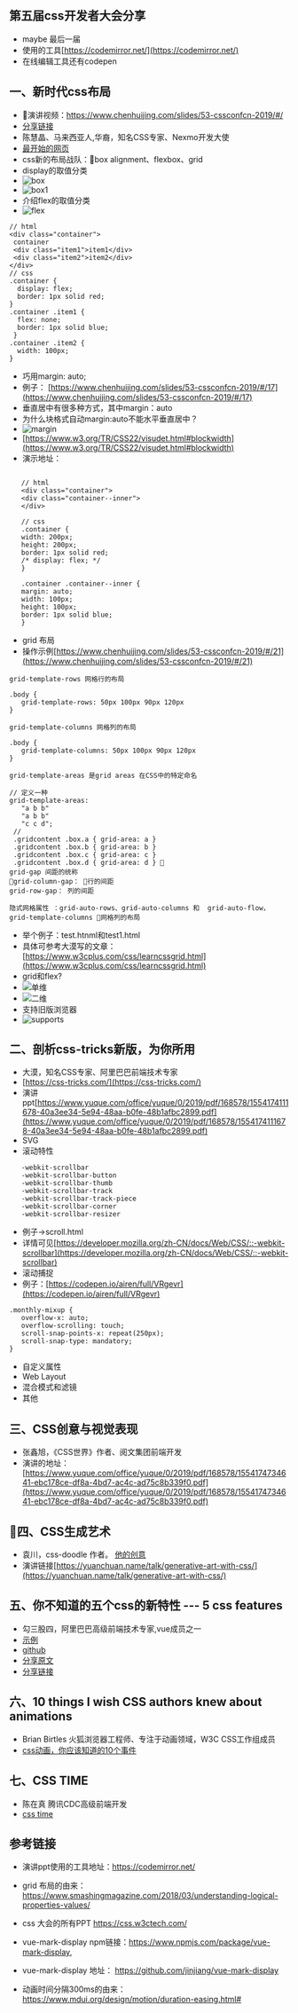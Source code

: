 ## 第五届css开发者大会分享
 
 - maybe 最后一届
 - 使用的工具[https://codemirror.net/](https://codemirror.net/)
 - 在线编辑工具还有codepen

## 一、新时代css布局    
 - 演讲视频：https://www.chenhuijing.com/slides/53-cssconfcn-2019/#/
 - [分享链接](https://www.yuque.com/cssconf/5th/hmzpxe)        
 - 陈慧晶、马来西亚人,华裔，知名CSS专家、Nexmo开发大使
 - [最开始的网页](https://worldwideweb.cern.ch/browser/)
 - css新的布局战队：box alignment、flexbox、grid
 - display的取值分类
 - ![box](../images/cssconf/box.jpg)
 - ![box1](../images/cssconf/box1.jpg)
 - 介绍flex的取值分类
 - ![flex](../images/cssconf/flex.jpg)
 ```
 // html 
 <div class="container">
  container
  <div class="item1">item1</div>
  <div class="item2">item2</div>
 </div>
 // css
 .container {
   display: flex;
   border: 1px solid red;
 }
 .container .item1 {
   flex: none;
   border: 1px solid blue;
  }
 .container .item2 {
   width: 100px;
 }
 ```
 - 巧用margin: auto;
 - 例子： [https://www.chenhuijing.com/slides/53-cssconfcn-2019/#/17](https://www.chenhuijing.com/slides/53-cssconfcn-2019/#/17)
 - 垂直居中有很多种方式，其中margin：auto
 - 为什么块格式自动margin:auto不能水平垂直居中？
 - ![margin](../images/cssconf/margin.jpg)
 - [https://www.w3.org/TR/CSS22/visudet.html#blockwidth](https://www.w3.org/TR/CSS22/visudet.html#blockwidth)
 - 演示地址：

 ```

    // html
    <div class="container">
    <div class="container--inner">
    </div>
    
    // css
    .container {
    width: 200px;
    height: 200px;
    border: 1px solid red;
    /* display: flex; */
    }

    .container .container--inner {
    margin: auto;
    width: 100px;
    height: 100px;
    border: 1px solid blue;
    }

 ```
 - grid 布局
 - 操作示例[https://www.chenhuijing.com/slides/53-cssconfcn-2019/#/21](https://www.chenhuijing.com/slides/53-cssconfcn-2019/#/21)
 ```
 grid-template-rows 网格行的布局

 .body {
    grid-template-rows: 50px 100px 90px 120px
 }

 grid-template-columns 网格列的布局

 .body {
    grid-template-columns: 50px 100px 90px 120px
 }

 grid-template-areas 是grid areas 在CSS中的特定命名

 // 定义一种
 grid-template-areas: 
    "a b b"
    "a b b"
    "c c d";
  // 
  .gridcontent .box.a { grid-area: a }
  .gridcontent .box.b { grid-area: b }
  .gridcontent .box.c { grid-area: c }
  .gridcontent .box.d { grid-area: d } 
 grid-gap 间距的统称
 grid-column-gap： 行的间距
 grid-row-gap： 列的间距

 隐式网格属性 ：grid-auto-rows、grid-auto-columns 和  grid-auto-flow，
 grid-template-columns 网格列的布局
 
 ```
 - 举个例子：test.htnml和test1.html
 - 具体可参考大漠写的文章：[https://www.w3cplus.com/css/learncssgrid.html](https://www.w3cplus.com/css/learncssgrid.html)
 - grid和flex?
 - ![单维](../images/cssconf/danwei.jpg)
 - ![二维](../images/cssconf/erwei.jpg)
 - 支持旧版浏览器
 - ![supports](../images/cssconf/supports.jpg)

## 二、剖析css-tricks新版，为你所用      
 - 大漠，知名CSS专家、阿里巴巴前端技术专家
 - [https://css-tricks.com/](https://css-tricks.com/)
 - 演讲ppt[https://www.yuque.com/office/yuque/0/2019/pdf/168578/1554174111678-40a3ee34-5e94-48aa-b0fe-48b1afbc2899.pdf](https://www.yuque.com/office/yuque/0/2019/pdf/168578/1554174111678-40a3ee34-5e94-48aa-b0fe-48b1afbc2899.pdf)
 - SVG
 - 滚动特性

 ```
    -webkit-scrollbar
    -webkit-scrollbar-button
    -webkit-scrollbar-thumb
    -webkit-scrollbar-track
    -webkit-scrollbar-track-piece
    -webkit-scrollbar-corner
    -webkit-scrollbar-resizer
 ```
 - 例子->scroll.html
 - 详情可见[https://developer.mozilla.org/zh-CN/docs/Web/CSS/::-webkit-scrollbar](https://developer.mozilla.org/zh-CN/docs/Web/CSS/::-webkit-scrollbar)
 - 滚动捕捉
 - 例子：[https://codepen.io/airen/full/VRgevr](https://codepen.io/airen/full/VRgevr)

 ```
 .monthly-mixup {
    overflow-x: auto;
    overflow-scrolling: touch;
    scroll-snap-points-x: repeat(250px);
    scroll-snap-type: mandatory;
 }
 ```
 - 自定义属性
 - Web Layout
 - 混合模式和滤镜
 - 其他
 

## 三、CSS创意与视觉表现
 - 张鑫旭，《CSS世界》作者、阅文集团前端开发
 - 演讲的地址：[https://www.yuque.com/office/yuque/0/2019/pdf/168578/1554174734641-ebc178ce-df8a-4bd7-ac4c-ad75c8b339f0.pdf](https://www.yuque.com/office/yuque/0/2019/pdf/168578/1554174734641-ebc178ce-df8a-4bd7-ac4c-ad75c8b339f0.pdf)

## 四、CSS生成艺术
 - 袁川，css-doodle 作者。 [他的创意](https://codepen.io/yuanchuan/)
 - 演讲链接[https://yuanchuan.name/talk/generative-art-with-css/](https://yuanchuan.name/talk/generative-art-with-css/)

## 五、你不知道的五个css的新特性 --- 5 css features
 - 勾三股四，阿里巴巴高级前端技术专家,vue成员之一
 - [示例](https://www.npmjs.com/package/vue-mark-display)
 - [github](https://github.com/jinjiang/vue-mark-display)
 - [分享原文](https://www.yuque.com/cssconf/5th/nbcc82)
 - [分享链接](https://www.yuque.com/office/yuque/0/2019/pdf/168578/1554169837487-d64f836b-fb98-4de6-a25b-794c7c48fd11.pdf)

## 六、10 things I wish CSS authors knew about animations
 - Brian Birtles 火狐浏览器工程师、专注于动画领域，W3C CSS工作组成员
 - [css动画，你应该知道的10个事件](https://www.yuque.com/cssconf/5th/nays55)

## 七、CSS TIME 
 - 陈在真 腾讯CDC高级前端开发
 - [css time](https://www.yuque.com/office/yuque/0/2019/pdf/168578/1554175613589-1cafa4f1-bfa6-4c48-a2e0-f58d56b549bf.pdf)


## 参考链接

  - 演讲ppt使用的工具地址：https://codemirror.net/
  - grid 布局的由来：https://www.smashingmagazine.com/2018/03/understanding-logical-properties-values/
  - css 大会的所有PPT https://css.w3ctech.com/
  - vue-mark-display npm链接：https://www.npmjs.com/package/vue-mark-display,

  - vue-mark-display 地址： https://github.com/jinjiang/vue-mark-display
  - 动画时间分隔300ms的由来： https://www.mdui.org/design/motion/duration-easing.html#